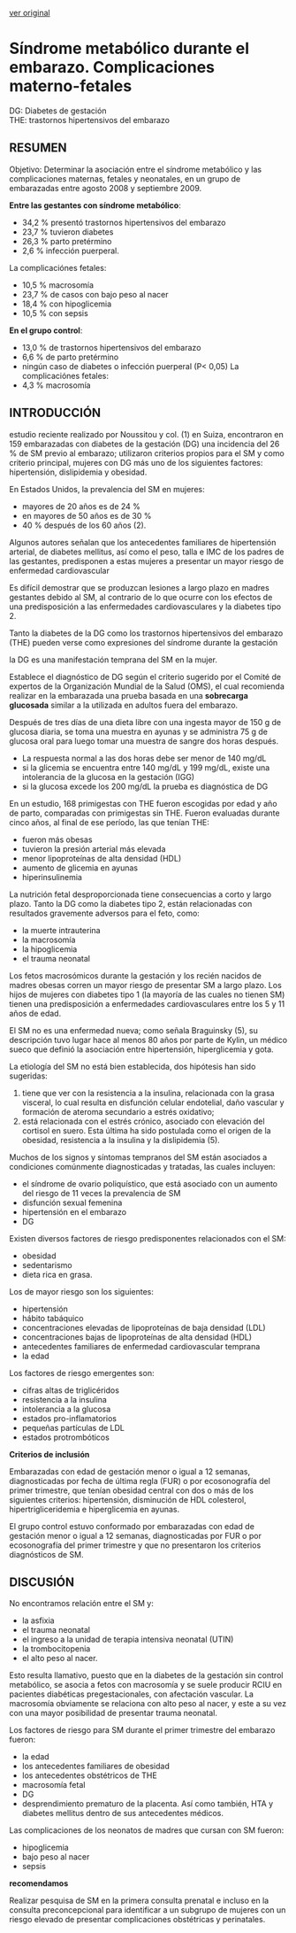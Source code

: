 [ver original](/docs/documentacion/014.md)

# Síndrome metabólico durante el embarazo. Complicaciones materno-fetales


DG: Diabetes de gestación  
THE: trastornos hipertensivos del embarazo
## RESUMEN

Objetivo: Determinar la asociación entre el síndrome metabólico y las complicaciones maternas, fetales y neonatales, en un grupo de embarazadas entre agosto 2008 y septiembre 2009.

**Entre las gestantes con síndrome metabólico**:
- 34,2 % presentó trastornos hipertensivos del embarazo
- 23,7 % tuvieron diabetes
- 26,3 % parto pretérmino
- 2,6 % infección puerperal.

La complicaciónes fetales:
- 10,5 % macrosomía
- 23,7 % de casos con bajo peso al nacer
- 18,4 % con hipoglicemia 
- 10,5 % con sepsis

**En el grupo control**:
- 13,0 % de trastornos hipertensivos del embarazo
- 6,6 % de parto pretérmino
- ningún caso de diabetes o infección puerperal (P< 0,05)
La complicaciónes fetales:
- 4,3 % macrosomía  

## INTRODUCCIÓN

 estudio reciente realizado por Noussitou y col. (1) en Suiza, encontraron en 159 embarazadas con diabetes de la gestación (DG) una incidencia del 26 % de SM previo al embarazo; utilizaron criterios propios para el SM y como criterio principal, mujeres con DG más uno de los siguientes factores: hipertensión, dislipidemia y obesidad. 

En Estados Unidos, la prevalencia del SM en mujeres:
- mayores de 20 años es de 24 %
- en mayores de 50 años es de 30 %
- 40 % después de los 60 años (2).

Algunos autores señalan que los antecedentes familiares de hipertensión arterial, de diabetes mellitus, así como el peso, talla e IMC de los padres de las gestantes, predisponen a estas mujeres a presentar un mayor riesgo de enfermedad cardiovascular

Es difícil demostrar que se produzcan lesiones a largo plazo en madres gestantes debido al SM, al contrario de lo que ocurre con los efectos de una predisposición a las enfermedades cardiovasculares y la diabetes tipo 2.

Tanto la diabetes de la DG como los trastornos hipertensivos del embarazo (THE) pueden verse como expresiones del síndrome durante la gestación

la DG es una manifestación temprana del SM en la mujer.

Establece el diagnóstico de DG según el criterio sugerido por el Comité de expertos de la Organización Mundial de la Salud (OMS), el cual recomienda realizar en la embarazada una prueba basada en una **sobrecarga glucosada** similar a la utilizada en adultos fuera del embarazo.

Después de tres días de una dieta libre con una ingesta mayor de 150 g de glucosa diaria, se toma una muestra en ayunas y se administra 75 g de glucosa oral para luego tomar una muestra de sangre dos horas después.
- La respuesta normal a las dos horas debe ser menor de 140 mg/dL
- si la glicemia se encuentra entre 140 mg/dL y 199 mg/dL, existe una intolerancia de la glucosa en la gestación (IGG)
- si la glucosa excede los 200 mg/dL la prueba es diagnóstica de DG

En un estudio, 168 primigestas con THE fueron escogidas por edad y año de parto, comparadas con primigestas sin THE. Fueron evaluadas durante cinco años, al final de ese período, las que tenían THE:
- fueron más obesas
- tuvieron la presión arterial más elevada
- menor lipoproteínas de alta densidad (HDL)
- aumento de glicemia en ayunas
- hiperinsulinemia

La nutrición fetal desproporcionada tiene consecuencias a corto y largo plazo.
Tanto la DG como la diabetes tipo 2, están relacionadas con resultados gravemente adversos para el feto, como:
- la muerte intrauterina
- la macrosomía
- la hipoglicemia
- el trauma neonatal

Los fetos macrosómicos durante la gestación y los recién nacidos de madres obesas corren un mayor riesgo de presentar SM a largo plazo.
Los hijos de mujeres con diabetes tipo 1 (la mayoría de las cuales no tienen SM) tienen una predisposición a enfermedades cardiovasculares entre los 5 y 11 años de edad.

El SM no es una enfermedad nueva; como señala Braguinsky (5), su descripción tuvo lugar hace al menos 80 años por parte de Kylin, un médico sueco que definió la asociación entre hipertensión, hiperglicemia y gota. 

La etiología del SM no está bien establecida, dos hipótesis han sido sugeridas:
1. tiene que ver con la resistencia a la insulina, relacionada con la grasa visceral, lo cual resulta en disfunción celular endotelial, daño vascular y formación de ateroma secundario a estrés oxidativo;
2. está relacionada con el estrés crónico, asociado con elevación del cortisol en suero. Esta última ha sido postulada como el origen de la obesidad, resistencia a la insulina y la dislipidemia (5).

Muchos de los signos y síntomas tempranos del SM están asociados a condiciones comúnmente diagnosticadas y tratadas, las cuales incluyen:
- el síndrome de ovario poliquístico, que está asociado con un aumento del riesgo de 11 veces la prevalencia de SM
- disfunción sexual femenina
- hipertensión en el embarazo
- DG 

Existen diversos factores de riesgo predisponentes relacionados con el SM:
- obesidad
- sedentarismo
- dieta rica en grasa.

Los de mayor riesgo son los siguientes:
- hipertensión
- hábito tabáquico
- concentraciones elevadas de lipoproteínas de baja densidad (LDL)
- concentraciones bajas de lipoproteínas de alta densidad (HDL)
- antecedentes familiares de enfermedad cardiovascular temprana
- la edad

Los factores de riesgo emergentes son:
- cifras altas de triglicéridos
- resistencia a la insulina
- intolerancia a la glucosa
- estados pro-inflamatorios
- pequeñas partículas de LDL
- estados protrombóticos

**Criterios de inclusión**

Embarazadas con edad de gestación menor o igual a 12 semanas, diagnosticadas por fecha de última regla (FUR) o por ecosonografía del primer trimestre, que tenían obesidad central con dos o más de los siguientes criterios: hipertensión, disminución de HDL colesterol, hipertrigliceridemia e hiperglicemia en ayunas.

El grupo control estuvo conformado por embarazadas con edad de gestación menor o igual a 12 semanas, diagnosticadas por FUR o por ecosonografía del primer trimestre y que no presentaron los criterios diagnósticos de SM.

## DISCUSIÓN

No encontramos relación entre el SM y:
- la asfixia
- el trauma neonatal
- el ingreso a la unidad de terapia intensiva neonatal (UTIN)
- la trombocitopenia
- el alto peso al nacer.

Esto resulta llamativo, puesto que en la diabetes de la gestación sin control metabólico, se asocia a fetos con macrosomía y se suele producir RCIU en pacientes diabéticas pregestacionales, con afectación vascular. La macrosomía obviamente se relaciona con alto peso al nacer, y este a su vez con una mayor posibilidad de presentar trauma neonatal.

Los factores de riesgo para SM durante el primer trimestre del embarazo fueron:
- la edad
- los antecedentes familiares de obesidad
- los antecedentes obstétricos de THE
- macrosomía fetal
- DG
- desprendimiento prematuro de la placenta.
Así como también, HTA y diabetes mellitus dentro de sus antecedentes médicos.

Las complicaciones de los neonatos de madres que cursan con SM fueron:
- hipoglicemia
- bajo peso al nacer
- sepsis

**recomendamos**

Realizar pesquisa de SM en la primera consulta prenatal e incluso en la consulta preconcepcional para identificar a un subgrupo de mujeres con un riesgo elevado de presentar complicaciones obstétricas y perinatales.
